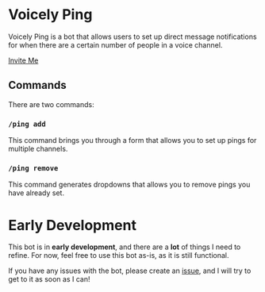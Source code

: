 # Voicely Ping
Voicely Ping is a bot that allows users to set up direct message notifications for when there are a certain number of people in a voice channel.

[Invite Me](https://discord.com/oauth2/authorize?client_id=1290742648377966735)
## Commands
There are two commands:
### `/ping add`
This command brings you through a form that allows you to set up pings for multiple channels.
### `/ping remove`
This command generates dropdowns that allows you to remove pings you have already set.
# Early Development
This bot is in **early development**, and there are a **lot** of things I need to refine. For now, feel free to use this bot as-is, as it is still functional.

If you have any issues with the bot, please create an [issue](https://github.com/Erallie/voicely-ping/issues), and I will try to get to it as soon as I can!